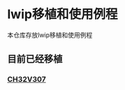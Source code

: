 # lwip移植和使用例程

本仓库存放lwip移植和使用例程

## 目前已经移植

### [CH32V307](https://github.com/smartmx/lwip_study_examples/tree/main/CH32V307)
